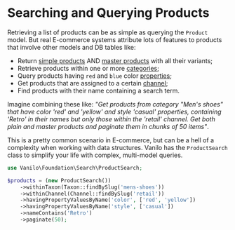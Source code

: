 # Searching and Querying Products

Retrieving a list of products can be as simple as querying the `Product` model.
But real E-commerce systems attribute lots of features to products that involve other models and DB tables like:

- Return [simple products](products.md) AND [master products](master-products.md) with all their variants;
- Retrieve products within one or more [categories](categorization.md);
- Query products having `red` and `blue` color [properties](properties.md);
- Get products that are assigned to a certain [channel](channels.md);
- Find products with their name containing a search term.

Imagine combining these like: _"Get products from category "Men's shoes" that have color 'red' and 'yellow' and
style 'casual' properties, containing 'Retro' in their names but only those within the 'retail' channel.
Get both plain and master products and paginate them in chunks of 50 items"_.

This is a pretty common scenario in E-commerce, but can be a hell of a complexity when working with data structures.
Vanilo has the `ProductSearch` class to simplify your life with complex, multi-model queries.

```php
use Vanilo\Foundation\Search\ProductSearch;

$products = (new ProductSearch())
    ->withinTaxon(Taxon::findBySlug('mens-shoes'))
    ->withinChannel(Channel::findBySlug('retail'))
    ->havingPropertyValuesByName('color', ['red', 'yellow'])
    ->havingPropertyValuesByName('style', ['casual'])
    ->nameContains('Retro')
    ->paginate(50);
```

